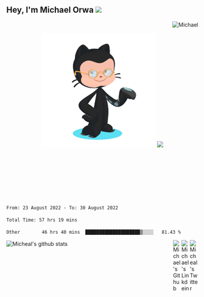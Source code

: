 

## Hey, I'm Michael Orwa <img src="https://raw.githubusercontent.com/aemmadi/aemmadi/master/wave.gif" width="30px">

<p align="right">
  <img src="https://komarev.com/ghpvc/?username=mjoel4708&label=Views&color=blue&style=plastic" alt="Michael" /> 
</p>
<p align="center"> 
  <img width="300" height="300" src="https://github.com/Mjoel4708/mjoel4708/blob/master/my-octocat-1625144541112.png?raw=true"></a>
  <img src="https://github-readme-stats.vercel.app/api/top-langs/?username=mjoel4708&count_private=true&theme=tokyonight&line_height=52">
</p> 

</br>
</br>
</br>


</br>
</br>


</br>
</br>


<!--START_SECTION:waka-->

```text
From: 23 August 2022 - To: 30 August 2022

Total Time: 57 hrs 19 mins

Other        46 hrs 40 mins  ████████████████████▒░░░░   81.43 %
```

<!--END_SECTION:waka-->


 <img align="center" src="https://github-readme-stats.vercel.app/api?username=mjoel4708&show_icons=true&theme=dark&line_height=27" alt="Micheal's github stats"/>
</a>
<a href="https://twitter.com/michaelorwa1">
  <img align="right" alt="Micheal's Twitter" width="22px" src="https://cdn.jsdelivr.net/npm/simple-icons@v3/icons/twitter.svg" />
</a>
<a href="https://www.linkedin.com/in/michael-orwa-950102161/">
  <img align="right" alt="Michael's Linkdein" width="22px" src="https://cdn.jsdelivr.net/npm/simple-icons@v3/icons/linkedin.svg" />
</a>
<a href="https://github.com/Mjoel4708/">
  <img align="right" alt="Michael's Github" width="22px" src="https://cdn.jsdelivr.net/npm/simple-icons@v3/icons/github.svg" />
</a>


